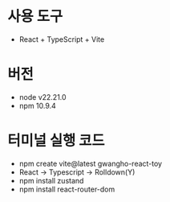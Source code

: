 # 사용 도구
- React + TypeScript + Vite

# 버전 
- node v22.21.0 
- npm 10.9.4 

# 터미널 실행 코드 
- npm create vite@latest gwangho-react-toy 
- React -> Typescript -> Rolldown(Y) 
- npm install zustand 
- npm install react-router-dom
